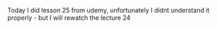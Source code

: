 Today I did lesson 25 from udemy, unfortunately I didnt understand it properly - but I will rewatch the lecture 24 
